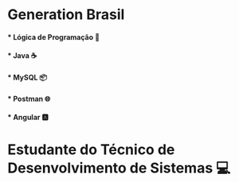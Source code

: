 # Generation Brasil
#### * Lógica de Programação :brain:
#### * Java :coffee:
#### * MySQL :package:
#### * Postman :globe_with_meridians:
#### * Angular :a:
# Estudante do Técnico de Desenvolvimento de Sistemas :computer: